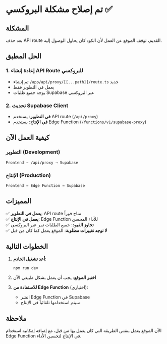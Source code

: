 # تم إصلاح مشكلة البروكسي ✅

## المشكلة
بعد حذف API route القديم، توقف الموقع عن العمل لأن الكود كان يحاول الوصول إليه.

## الحل المطبق

### 1. إعادة إنشاء API Route للبروكسي
- تم إنشاء `/app/api/proxy/[[...path]]/route.ts` جديد
- يعمل في التطوير فقط
- يوجه جميع طلبات Supabase عبر البروكسي

### 2. تحديث Supabase Client
- **في التطوير**: يستخدم API route (`/api/proxy`)
- **في الإنتاج**: يستخدم Edge Function (`/functions/v1/supabase-proxy`)

## كيفية العمل الآن

### التطوير (Development)
```
Frontend → /api/proxy → Supabase
```

### الإنتاج (Production)
```
Frontend → Edge Function → Supabase
```

## المميزات

✅ **يعمل في التطوير**: API route متاح فوراً  
✅ **يعمل في الإنتاج**: Edge Function للأداء المحسن  
✅ **تجاوز القيود**: جميع الطلبات تمر عبر البروكسي  
✅ **لا توجد تغييرات مطلوبة**: الموقع يعمل كما كان من قبل  

## الخطوات التالية

1. **أعد تشغيل الخادم**:
   ```bash
   npm run dev
   ```

2. **اختبر الموقع**: يجب أن يعمل بشكل طبيعي الآن

3. **للاستفادة من Edge Function** (اختياري):
   - انشر Edge Function في Supabase
   - سيتم استخدامها تلقائياً في الإنتاج

## ملاحظة
الآن الموقع يعمل بنفس الطريقة التي كان يعمل بها من قبل، مع إضافة إمكانية استخدام Edge Function في الإنتاج لتحسين الأداء.
